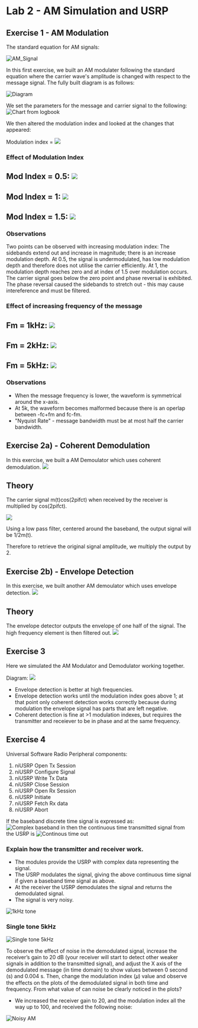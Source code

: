 # Lab 2 - AM Simulation and USRP

## Exercise 1 - AM Modulation
The standard equation for AM signals:

![AM_Signal](screenshots/am_signal.PNG)

In this first exercise, we built an AM modulater following the standard equation where the carrier wave's amplitude is changed with respect to the message signal. The fully built diagram is as follows:

![Diagram](screenshots/lab2_ex1_diagram.PNG)

We set the parameters for the message and carrier signal to the following:
![Chart from logbook](screenshots/lab2_ex1_values.PNG)

We then altered the modulation index and looked at the changes that appeared:

Modulation index = ![](screenshots/mod_index.PNG)

### Effect of Modulation Index 
Mod Index = 0.5: ![](screenshots/lab2_ex1_mod_index_05.PNG)
--
Mod Index = 1:  ![](screenshots/lab2_ex1_mod_index_1.PNG)
--
Mod Index = 1.5:  ![](screenshots/lab2_ex1_mod_index_15.PNG)
--

### Observations
Two points can be observed with increasing modulation index: The sidebands extend out and increase in magnitude; there is an increase modulation depth. At 0.5, the signal is undermodulated, has low modulation depth and therefore does not utilise the carrier efficiently. At 1, the modulation depth reaches zero and at index of 1.5 over modulation occurs. The carrier signal goes below the zero point and phase reversal is exhibited. The phase reversal caused the sidebands to stretch out - this may cause intereference and must be filtered.

### Effect of increasing frequency of the message
Fm = 1kHz: ![](screenshots/lab2_ex1_AM_1khz.PNG)
--
Fm = 2kHz:  ![](screenshots/lab2_ex1_AM_2khz.PNG	)
--
Fm = 5kHz:  ![](screenshots/lab2_ex1_AM_5khz.PNG	)
--

### Observations
* When the message frequency is lower, the waveform is symmetrical around the x-axis.
* At 5k, the waveform becomes malformed because there is an operlap between -fc+fm and fc-fm.
* "Nyquist Rate" - message bandwidth must be at most half the carrier bandwidth.


## Exercise 2a) - Coherent Demodulation
In this exercise, we built a AM Demoulator which uses coherent demodulation.
![](screenshots/lab2_ex2a_diagram.PNG)

## Theory
The carrier signal m(t)cos(2pifct) when received by the receiver is multiplied by cos(2pifct).

![](screenshots/lab2_maths.PNG)

Using a low pass filter, centered around the baseband, the output signal will be 1/2m(t).

Therefore to retrieve the original signal amplitude, we multiply the output by 2.


## Exercise 2b) - Envelope Detection
In this exercise, we built another AM demoulator which uses envelope detection.
![](screenshots/lab2_ex2b_envelope_diagram.PNG)

## Theory
The envelope detector outputs the envelope of one half of the signal. The high frequency element is then filtered out.
![](screenshots/envelope_detect.gif)

## Exercise 3
Here we simulated the AM Modulator and Demodulator working together.

Diagram:
![](screenshots/lab2_ex3_diagram.PNG)

* Envelope detection is better at high frequencies.
* Envelope detection works until the modulation index goes above 1; at that point only coherent detection works correctly because during modulation the envelope signal has parts that are left negative.
* Coherent detection is fine at >1 modulation indexes, but requires the transmitter and receiever to be in phase and at the same frequency.

## Exercise 4
Universal Software Radio Peripheral components:
1. niUSRP Open Tx Session
2. niUSRP Configure Signal
3. niUSRP Write Tx Data
4. niUSRP Close Session
5. niUSRP Open Rx Session
6. niUSRP Initiate
7. niUSRP Fetch Rx data
8. niUSRP Abort

If the baseband discrete time signal is expressed as:
![Complex baseband in](screenshots/complex_baseband_usrp.PNG)
then the continuous time transmitted signal from the USRP is
![Continous time out](screenshots/continuous_time.PNG)

### Explain how the transmitter and receiver work.
* The modules provide the USRP with complex data representing the signal.
* The USRP modulates the signal, giving the above continuous time signal if given a baseband time signal as above.
* At the receiver the USRP demodulates the signal and returns the demodulated signal.
* The signal is very noisy.

![1kHz tone](./screenshots/lab2_ex4_first.PNG)

### Single tone 5kHz
![Single tone 5kHz](./screenshots/lab2_ex4_5000.PNG)

To observe the effect of noise in the demodulated signal, increase the receiver’s gain to 20
dB (your receiver will start to detect other weaker signals in addition to the transmitted signal), and
adjust the X axis of the demodulated message (in time domain) to show values between 0 second
(s) and 0.004 s. Then, change the modulation index (𝜇) value and observe the effects on the plots
of the demodulated signal in both time and frequency. From what value of can noise be clearly
noticed in the plots?

* We increased the receiver gain to 20, and the modulation index all the way up to 100, and received the following noise:

![Noisy AM](./screenshots/lab2_ex4_noisy.PNG)
